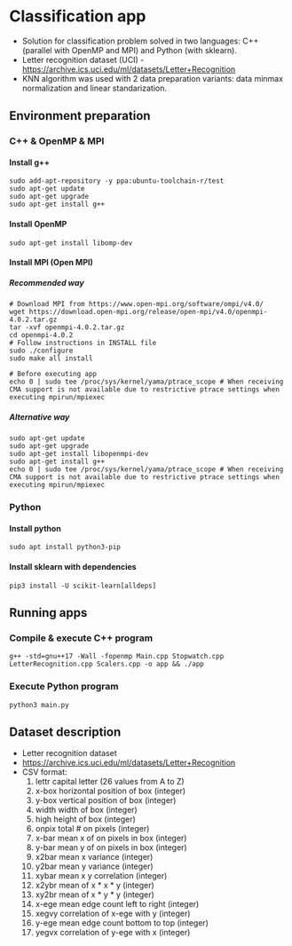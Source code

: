 # Classification app
- Solution for classification problem solved in two languages: C++ (parallel with OpenMP and MPI) and Python (with sklearn).
- Letter recognition dataset (UCI) - https://archive.ics.uci.edu/ml/datasets/Letter+Recognition
- KNN algorithm was used with 2 data preparation variants: data minmax normalization and linear standarization.

## Environment preparation
### C++ & OpenMP & MPI
#### Install g++
```
sudo add-apt-repository -y ppa:ubuntu-toolchain-r/test
sudo apt-get update
sudo apt-get upgrade
sudo apt-get install g++
```

#### Install OpenMP
```
sudo apt-get install libomp-dev
```

#### Install MPI (Open MPI)
##### Recommended way
```
# Download MPI from https://www.open-mpi.org/software/ompi/v4.0/
wget https://download.open-mpi.org/release/open-mpi/v4.0/openmpi-4.0.2.tar.gz
tar -xvf openmpi-4.0.2.tar.gz
cd openmpi-4.0.2
# Follow instructions in INSTALL file
sudo ./configure
sudo make all install

# Before executing app
echo 0 | sudo tee /proc/sys/kernel/yama/ptrace_scope # When receiving CMA support is not available due to restrictive ptrace settings when executing mpirun/mpiexec
```

##### Alternative way
```
sudo apt-get update
sudo apt-get upgrade
sudo apt-get install libopenmpi-dev
sudo apt-get install g++
echo 0 | sudo tee /proc/sys/kernel/yama/ptrace_scope # When receiving CMA support is not available due to restrictive ptrace settings when executing mpirun/mpiexec
```

### Python
#### Install python
```
sudo apt install python3-pip
```

#### Install sklearn with dependencies
```
pip3 install -U scikit-learn[alldeps]
```

## Running apps
### Compile & execute C++ program
```
g++ -std=gnu++17 -Wall -fopenmp Main.cpp Stopwatch.cpp LetterRecognition.cpp Scalers.cpp -o app && ./app
```

### Execute Python program
```
python3 main.py
```

## Dataset description
- Letter recognition dataset
- https://archive.ics.uci.edu/ml/datasets/Letter+Recognition
- CSV format:
  1. lettr capital letter (26 values from A to Z)
  2. x-box horizontal position of box (integer)
  3. y-box vertical position of box (integer)
  4. width width of box (integer)
  5. high height of box (integer)
  6. onpix total # on pixels (integer)
  7. x-bar mean x of on pixels in box (integer)
  8. y-bar mean y of on pixels in box (integer)
  9. x2bar mean x variance (integer)
  10. y2bar mean y variance (integer)
  11. xybar mean x y correlation (integer)
  12. x2ybr mean of x * x * y (integer)
  13. xy2br mean of x * y * y (integer)
  14. x-ege mean edge count left to right (integer)
  15. xegvy correlation of x-ege with y (integer)
  16. y-ege mean edge count bottom to top (integer)
  17. yegvx correlation of y-ege with x (integer)

